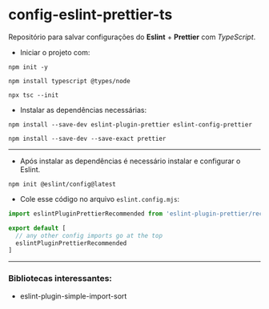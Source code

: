 # config-eslint-prettier-ts

Repositório para salvar configurações do **Eslint** + **Prettier** com *TypeScript*.

- Iniciar o projeto com:

```shell
npm init -y
```

```shell
npm install typescript @types/node
```

```shell
npx tsc --init
```

- Instalar as dependências necessárias:

```shell
npm install --save-dev eslint-plugin-prettier eslint-config-prettier
```

```shell
npm install --save-dev --save-exact prettier
```

---

- Após instalar as dependências é necessário instalar e configurar o Eslint.

```shell
npm init @eslint/config@latest
```

- Cole esse código no arquivo `eslint.config.mjs`:
```js
import eslintPluginPrettierRecommended from 'eslint-plugin-prettier/recommended';

export default [
  // any other config imports go at the top
  eslintPluginPrettierRecommended
]
```

---

### Bibliotecas interessantes:

- eslint-plugin-simple-import-sort
